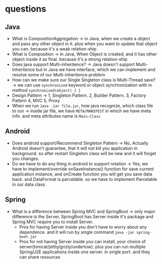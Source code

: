 # questions
## Java
- What is CompositionAggregation -> in Java, when we create a object and pass any other object in it. plus when you want to update that object you can. because it's a weak relation-ship
- What is Composition -> in Java, When Object is created, and it has other object inside it as final. because it's a strong relation-ship
- Does java support Multi-inheritence? -> Java doesn't support Multi-Inheritence but in Java we have interface, which we can implement and resolve some of our Multi-inheritence problem
- How can we make sure our Single Singleton class is Multi-Thread save? -> we can use `synchronized` keyword or object synchronization with in method `synchronized(object) { }`
- Design Pattern -> 
    1, Singleton Pattern.
    2, Builder Pattern.
    3, Factory Pattern
    4, MVC
    5, Proxy
- When we run `Java -jar file.jar`, how java recognize, which class file to run -> inside jar file, we have `META/MANIFEST` in which we have meta info. and meta attributes name is `Main-Class`

## Android 
- Does android support/Recommend Singleton Pattern -> No, Actually Android doesn't guarantee, that it will not kill you application in background. so after restart Singleton class will be new and it will forget you changes.
- Do we have to do any thing in android to support rotation -> Yes, we have to implement/override onSaveInstance() function for save current application instance, and onCreate function you will get you save data back. and DataFormat is parcelable. so we have to implement Parcelable in our data class

## Spring 
- What is a difference between Spring MVC and SpringBoot -> only major difference is the Server, SpringBoot has Server inside it's package and Spring MVC require you to install Server.
    - Pros for having Server inside
        you don't have to worry about any dependence. and it will run by single command `java -jar spring-boot.jar`
    - Pros for not having Server inside
        you can install, your choice of server(tomcat/jettly/grizly/undertow). plus you can run multiple Spring/J2E applications inside one server.
        in single port. and they can share resources 
